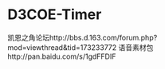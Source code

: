 # D3COE-Timer
凯恩之角论坛http://bbs.d.163.com/forum.php?mod=viewthread&tid=173233772
语音素材包http://pan.baidu.com/s/1gdFFDIF
